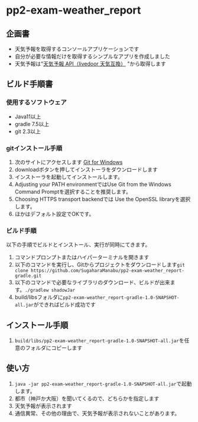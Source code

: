 # pp2-exam-weather_report

## 企画書

* 天気予報を取得するコンソールアプリケーションです
* 自分が必要な情報だけを取得するシンプルなアプリを作成しました
* 天気予報は"[天気予報 API（livedoor 天気互換）](https://weather.tsukumijima.net/)
"から取得します

## ビルド手順書

### 使用するソフトウェア

* Java11以上
* gradle 7.5以上
* git 2.3以上

### gitインストール手順

1. 次のサイトにアクセスします [Git for Windows](https://gitforwindows.org/)
1. downloadボタンを押してインストーラをダウンロードします
1. インストーラを起動してインストールします。
1. Adjusting your PATH environmentではUse Git from the Windows Command Promptを選択することを推奨します。
1. Choosing HTTPS transport backendでは Use the OpenSSL libraryを選択します。
1. ほかはデフォルト設定でOKです。


### ビルド手順

以下の手順でビルドとインストール、実行が同時にてきます。

1. コマンドプロンプトまたはハイパーターミナルを開きます
1. 以下のコマンドを実行し、Gitからプロジェクトをダウンロードします`git clone https://github.com/SugaharaManabu/pp2-exam-weather_report-gradle.git`
1. 以下のコマンドで必要なライブラリのダウンロード、ビルドが出来ます。`./gradlew shadowJar` 
1. build/libsフォルダに`pp2-exam-weather_report-gradle-1.0-SNAPSHOT-all.jar`ができればビルド成功です

## インストール手順

1. `build/libs/pp2-exam-weather_report-gradle-1.0-SNAPSHOT-all.jar`を任意のフォルダにコピーします

## 使い方

1.  `java -jar pp2-exam-weather_report-gradle-1.0-SNAPSHOT-all.jar`で起動します。
1. 都市（神戸か大阪）を聞いてくるので、どちらかを指定します
1. 天気予報が表示されます
1. 通信異常、その他の理由で、天気予報が表示されないことがあります。
